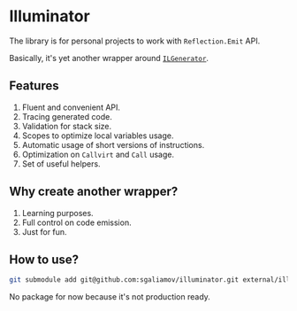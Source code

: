 # Illuminator

The library is for personal projects to work with `Reflection.Emit` API.

Basically, it's yet another wrapper around [`ILGenerator`](https://docs.microsoft.com/en-us/dotnet/api/system.reflection.emit.ilgenerator).

## Features

1. Fluent and convenient API.
2. Tracing generated code.
3. Validation for stack size.
4. Scopes to optimize local variables usage.
5. Automatic usage of short versions of instructions.
6. Optimization on `Callvirt` and `Call` usage.
7. Set of useful helpers.

## Why create another wrapper?

1. Learning purposes.
2. Full control on code emission.
3. Just for fun.

## How to use?

``` bash
git submodule add git@github.com:sgaliamov/illuminator.git external/illuminator
```

No package for now because it's not production ready.
